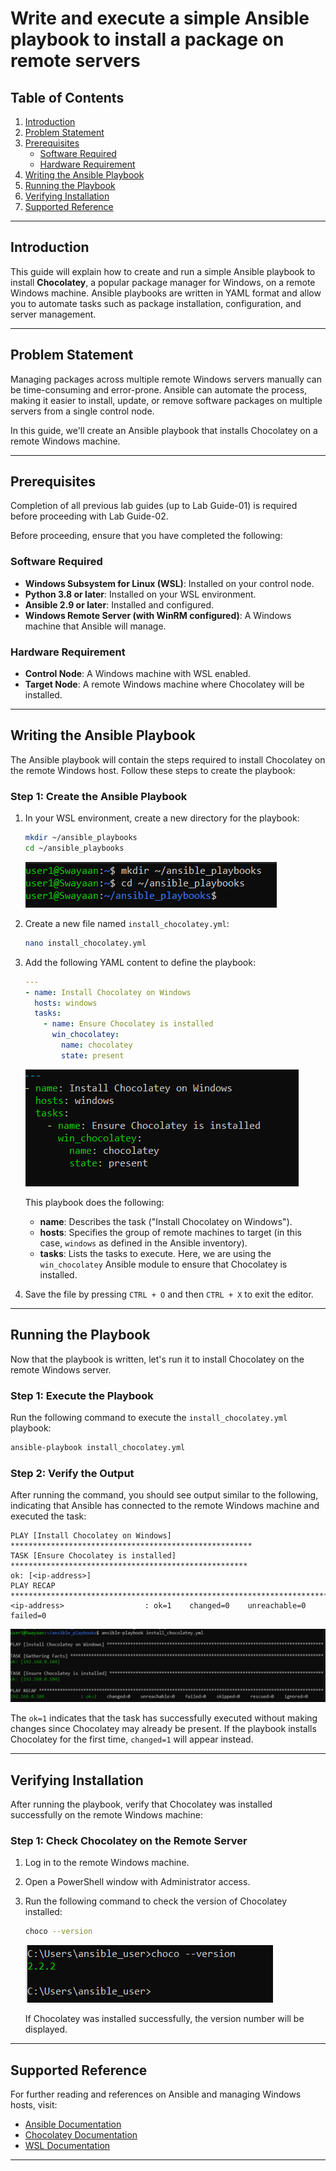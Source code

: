 # Write and execute a simple Ansible playbook to install a package on remote servers

## Table of Contents

1. [Introduction](#introduction)
2. [Problem Statement](#problem-statement)
3. [Prerequisites](#prerequisites)
   - [Software Required](#software-required)
   - [Hardware Requirement](#hardware-requirement)
4. [Writing the Ansible Playbook](#writing-the-ansible-playbook)
5. [Running the Playbook](#running-the-playbook)
6. [Verifying Installation](#verifying-installation)
7. [Supported Reference](#supported-reference)

---

## Introduction

This guide will explain how to create and run a simple Ansible playbook to install **Chocolatey**, a popular package manager for Windows, on a remote Windows machine. Ansible playbooks are written in YAML format and allow you to automate tasks such as package installation, configuration, and server management.

---

## Problem Statement

Managing packages across multiple remote Windows servers manually can be time-consuming and error-prone. Ansible can automate the process, making it easier to install, update, or remove software packages on multiple servers from a single control node.

In this guide, we'll create an Ansible playbook that installs Chocolatey on a remote Windows machine.

---

## Prerequisites
Completion of all previous lab guides (up to Lab Guide-01) is required before proceeding with Lab Guide-02.

Before proceeding, ensure that you have completed the following:

### Software Required

- **Windows Subsystem for Linux (WSL)**: Installed on your control node.
- **Python 3.8 or later**: Installed on your WSL environment.
- **Ansible 2.9 or later**: Installed and configured.
- **Windows Remote Server (with WinRM configured)**: A Windows machine that Ansible will manage.

### Hardware Requirement

- **Control Node**: A Windows machine with WSL enabled.
- **Target Node**: A remote Windows machine where Chocolatey will be installed.

---

## Writing the Ansible Playbook

The Ansible playbook will contain the steps required to install Chocolatey on the remote Windows host. Follow these steps to create the playbook:

### Step 1: Create the Ansible Playbook

1. In your WSL environment, create a new directory for the playbook:

   ```bash
   mkdir ~/ansible_playbooks
   cd ~/ansible_playbooks
   ```

   ![images](images/ansible-14.png)

2. Create a new file named `install_chocolatey.yml`:
   ```bash
   nano install_chocolatey.yml
   ```

3. Add the following YAML content to define the playbook:

   ```yaml
   ---
   - name: Install Chocolatey on Windows
     hosts: windows
     tasks:
       - name: Ensure Chocolatey is installed
         win_chocolatey:
           name: chocolatey
           state: present
   ```

   ![images](images/ansible-13.png)

   This playbook does the following:
   - **name**: Describes the task ("Install Chocolatey on Windows").
   - **hosts**: Specifies the group of remote machines to target (in this case, `windows` as defined in the Ansible inventory).
   - **tasks**: Lists the tasks to execute. Here, we are using the `win_chocolatey` Ansible module to ensure that Chocolatey is installed.

4. Save the file by pressing `CTRL + O` and then `CTRL + X` to exit the editor.

---

## Running the Playbook

Now that the playbook is written, let's run it to install Chocolatey on the remote Windows server.

### Step 1: Execute the Playbook

Run the following command to execute the `install_chocolatey.yml` playbook:

```bash
ansible-playbook install_chocolatey.yml
```

### Step 2: Verify the Output

After running the command, you should see output similar to the following, indicating that Ansible has connected to the remote Windows machine and executed the task:

```
PLAY [Install Chocolatey on Windows] ******************************************************
TASK [Ensure Chocolatey is installed] *****************************************************
ok: [<ip-address>]
PLAY RECAP ********************************************************************************
<ip-address>                  : ok=1    changed=0    unreachable=0    failed=0
```

![images](images/ansible-15.png)

The `ok=1` indicates that the task has successfully executed without making changes since Chocolatey may already be present. If the playbook installs Chocolatey for the first time, `changed=1` will appear instead.

---

## Verifying Installation

After running the playbook, verify that Chocolatey was installed successfully on the remote Windows machine:

### Step 1: Check Chocolatey on the Remote Server

1. Log in to the remote Windows machine.
2. Open a PowerShell window with Administrator access.
3. Run the following command to check the version of Chocolatey installed:

   ```bash
   choco --version
   ```

   ![images](images/ansible-16.png)

   If Chocolatey was installed successfully, the version number will be displayed.

---

## Supported Reference

For further reading and references on Ansible and managing Windows hosts, visit:

- [Ansible Documentation](https://docs.ansible.com/)
- [Chocolatey Documentation](https://chocolatey.org/docs)
- [WSL Documentation](https://docs.microsoft.com/en-us/windows/wsl/)

---